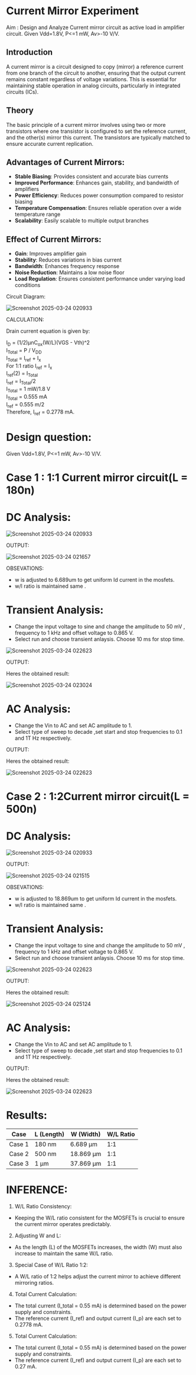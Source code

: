 # **Current Mirror Experiment**

Aim : Design and Analyze Current mirror circuit as active load in amplifier circuit.
Given Vdd=1.8V, P<=1 mW, Av>-10 V/V.

## Introduction
A current mirror is a circuit designed to copy (mirror) a reference current from one branch of the circuit to another, ensuring that the output current remains constant regardless of voltage variations. This is essential for maintaining stable operation in analog circuits, particularly in integrated circuits (ICs).

## Theory
The basic principle of a current mirror involves using two or more transistors where one transistor is configured to set the reference current, and the other(s) mirror this current. The transistors are typically matched to ensure accurate current replication.


## Advantages of Current Mirrors:
* **Stable Biasing**: Provides consistent and accurate bias currents
* **Improved Performance**: Enhances gain, stability, and bandwidth of amplifiers
* **Power Efficiency**: Reduces power consumption compared to resistor biasing
* **Temperature Compensation**: Ensures reliable operation over a wide temperature range
* **Scalability**: Easily scalable to multiple output branches

## Effect of Current Mirrors:
* **Gain**: Improves amplifier gain
* **Stability**: Reduces variations in bias current
* **Bandwidth**: Enhances frequency response
* **Noise Reduction**: Maintains a low noise floor
* **Load Regulation**: Ensures consistent performance under varying load conditions

Circuit Diagram:

![Screenshot 2025-03-24 020933](https://github.com/user-attachments/assets/1e4f8e49-63a2-4835-a5de-baf66b9a8a22)

CALCULATION:

Drain current equation is given by:

I<sub>D</sub> = (1/2)μnC<sub>ox</sub>(W/L)(VGS - Vth)^2\
I<sub>Total</sub> = P / V<sub>DD</sub>\
I<sub>Total</sub> = I<sub>ref</sub> + I<sub>x</sub>\
For 1:1 ratio I<sub>ref</sub> = I<sub>x</sub>\
I<sub>ref</sub>(2) = I<sub>Total</sub>\
I<sub>ref</sub> = I<sub>Total</sub>/2\
I<sub>Total</sub> = 1 mW/1.8 V\
I<sub>Total</sub> = 0.555 mA\
I<sub>ref</sub> = 0.555 m/2\
Therefore, I<sub>ref</sub> = 0.2778 mA.

# Design question:
Given Vdd=1.8V, P<=1 mW, Av>-10 V/V.

# Case 1 : 1:1 Current mirror circuit(L = 180n)

# DC Analysis:

![Screenshot 2025-03-24 020933](https://github.com/user-attachments/assets/1e4f8e49-63a2-4835-a5de-baf66b9a8a22)

OUTPUT:

![Screenshot 2025-03-24 021657](https://github.com/user-attachments/assets/667285d0-133c-4002-8501-a907a4d7a991)

OBSEVATIONS:
- w is adjusted to 6.689um to get uniform Id current in the mosfets.
- w/l ratio is maintained same .

# Transient Analysis:

- Change the input voltage to sine and change the amplitude to 50 mV , frequency to 1 kHz and offset voltage to 0.865 V.
- Select run and choose transient anlaysis. Choose 10 ms for stop time.

  
![Screenshot 2025-03-24 022623](https://github.com/user-attachments/assets/420af5c5-fe68-4dbb-a3c7-4f33287727b5)

OUTPUT:

Heres the obtained result:

![Screenshot 2025-03-24 023024](https://github.com/user-attachments/assets/78f90046-7271-41a9-b5d0-fb0a15e145ab)

# AC Analysis:

- Change the Vin to AC and set AC amplitude to 1.
- Select type of sweep to decade ,set start and stop frequencies to 0.1 and 1T Hz respectively.

OUTPUT:

Heres the obtained result:

![Screenshot 2025-03-24 022623](https://github.com/user-attachments/assets/5ddfd064-8941-4514-a198-3f06ce6d361c)


# Case 2 : 1:2Current mirror circuit(L = 500n)

# DC Analysis:

![Screenshot 2025-03-24 020933](https://github.com/user-attachments/assets/1e4f8e49-63a2-4835-a5de-baf66b9a8a22)

OUTPUT:

![Screenshot 2025-03-24 021515](https://github.com/user-attachments/assets/7dea319c-a945-4762-a5b4-60aea2c5155c)


OBSEVATIONS:
- w is adjusted to 18.869um to get uniform Id current in the mosfets.
- w/l ratio is maintained same .

# Transient Analysis:

- Change the input voltage to sine and change the amplitude to 50 mV , frequency to 1 kHz and offset voltage to 0.865 V.
- Select run and choose transient anlaysis. Choose 10 ms for stop time.

  
![Screenshot 2025-03-24 022623](https://github.com/user-attachments/assets/420af5c5-fe68-4dbb-a3c7-4f33287727b5)

OUTPUT:

Heres the obtained result:

  ![Screenshot 2025-03-24 025124](https://github.com/user-attachments/assets/44e1b4cf-58e7-4848-b16b-c6446a8327ec)


# AC Analysis:

- Change the Vin to AC and set AC amplitude to 1.
- Select type of sweep to decade ,set start and stop frequencies to 0.1 and 1T Hz respectively.

OUTPUT:

Heres the obtained result:

![Screenshot 2025-03-24 022623](https://github.com/user-attachments/assets/5ddfd064-8941-4514-a198-3f06ce6d361c)

# Results:


| Case       | L (Length) | W (Width)  | W/L Ratio |
|------------|------------|----------- |-----------|
| Case 1     | 180 nm     | 6.689  µm  | 1:1       |
| Case 2     | 500 nm     | 18.869 µm  | 1:1       |
| Case 3     | 1 µm       | 37.869 µm  | 1:1       |

# INFERENCE:

1) W/L Ratio Consistency:

 - Keeping the W/L ratio consistent for the MOSFETs is crucial to ensure the current mirror operates predictably.

2) Adjusting W and L:

 - As the length (L) of the MOSFETs increases, the width (W) must also increase to maintain the same W/L ratio.

3) Special Case of W/L Ratio 1:2:

 - A W/L ratio of 1:2 helps adjust the current mirror to achieve different mirroring ratios.

4) Total Current Calculation:

- The total current (I_total = 0.55 mA) is determined based on the power supply and constraints.
- The reference current (I_ref) and output current (I_p) are each set to 0.2778 mA.

5) Total Current Calculation:

- The total current (I_total = 0.55 mA) is determined based on the power supply and constraints.
- The reference current (I_ref) and output current (I_p) are each set to 0.27 mA.
